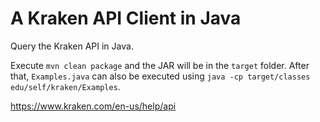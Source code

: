 # A Kraken API Client in Java

Query the Kraken API in Java.

Execute `mvn clean package` and the JAR will be in the `target` folder. After that, `Examples.java` can also be executed
using `java -cp target/classes edu/self/kraken/Examples`.

https://www.kraken.com/en-us/help/api
